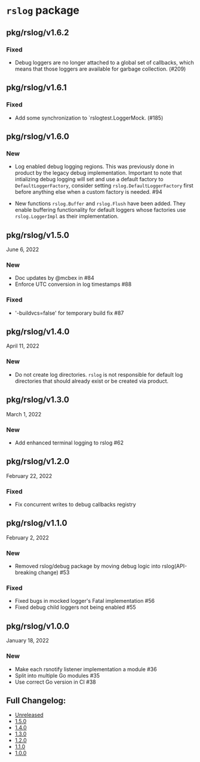 # `rslog` package 

pkg/rslog/v1.6.2
--------------------------------------------------------------------------------

### Fixed

*   Debug loggers are no longer attached to a global set of callbacks, which
    means that those loggers are available for garbage collection. (#209)

pkg/rslog/v1.6.1
--------------------------------------------------------------------------------

### Fixed

*   Add some synchronization to `rslogtest.LoggerMock. (#185)


pkg/rslog/v1.6.0
--------------------------------------------------------------------------------

### New

*   Log enabled debug logging regions. This was previously done in product by the legacy debug
    implementation. Important to note that intializing debug logging will set and use a default factory
		to `DefaultLoggerFactory`, consider setting `rslog.DefaultLoggerFactory` first before anything else
		when a custom factory is needed. #94

*   New functions `rslog.Buffer` and `rslog.Flush` have been added. They enable buffering functionality for
    default loggers whose factories use `rslog.LoggerImpl` as their implementation.


pkg/rslog/v1.5.0
--------------------------------------------------------------------------------
June 6, 2022

### New
*   Doc updates by @mcbex in #84
*   Enforce UTC conversion in log timestamps #88

### Fixed
*   '-buildvcs=false' for temporary build fix #87


pkg/rslog/v1.4.0
--------------------------------------------------------------------------------
April 11, 2022

### New
*   Do not create log directories. `rslog` is not responsible for default log directories that should already exist or be created via product.


pkg/rslog/v1.3.0
--------------------------------------------------------------------------------
March 1, 2022

### New
*   Add enhanced terminal logging to rslog #62


pkg/rslog/v1.2.0
--------------------------------------------------------------------------------
February 22, 2022

### Fixed
*   Fix concurrent writes to debug callbacks registry


pkg/rslog/v1.1.0
--------------------------------------------------------------------------------
February 2, 2022

### New
*   Removed rslog/debug package by moving debug logic into rslog(API-breaking change) #53

### Fixed
*   Fixed bugs in mocked logger's Fatal implementation #56
*   Fixed debug child loggers not being enabled #55


pkg/rslog/v1.0.0
--------------------------------------------------------------------------------
January 18, 2022

### New
*   Make each rsnotify listener implementation a module #36
*   Split into multiple Go modules #35
*   Use correct Go version in CI #38


## Full Changelog:
- [Unreleased](https://github.com/rstudio/platform-lib/compare/pkg/rslog/v1.5.0...HEAD)
- [1.5.0](https://github.com/rstudio/platform-lib/compare/pkg/rslog/v1.4.0...pkg/rslog/v1.5.0)
- [1.4.0](https://github.com/rstudio/platform-lib/compare/pkg/rslog/v1.3.0...pkg/rslog/v1.4.0)
- [1.3.0](https://github.com/rstudio/platform-lib/compare/pkg/rslog/v1.2.0...pkg/rslog/v1.3.0)
- [1.2.0](https://github.com/rstudio/platform-lib/compare/pkg/rslog/v1.1.0...pkg/rslog/v1.2.0)
- [1.1.0](https://github.com/rstudio/platform-lib/compare/pkg/rslog/v1.0.0...pkg/rslog/v1.1.0)
- [1.0.0](https://github.com/rstudio/platform-lib/compare/v0.1.8...pkg/rslog/v1.0.0)
